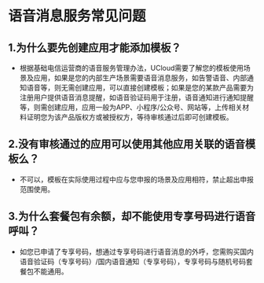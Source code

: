 <!--一下子提供一种思路，欢迎大家发挥 -->

# 语音消息服务常见问题

## 1.为什么要先创建应用才能添加模板？
 
 - 根据基础电信运营商的语音服务管理办法，UCloud需要了解您的模板使用场景及应用，如果是您的内部生产场景需要语音消息服务，如告警语音、内部通知语音等，则无需创建应用，可以直接创建模板；如果是您的某款产品需要为注册用户提供语音消息提醒，如语音验证码用于注册，语音通知进行通知提醒等，则需创建应用，应用一般为APP、小程序/公众号、网站等，上传相关材料证明您为该产品版权方或被授权方，等待审核通过后即可创建模板。

## 2.没有审核通过的应用可以使用其他应用关联的语音模板么？

  - 不可以，模板在实际使用过程中应与您申报的场景及应用相符，禁止超出申报范围使用。

## 3.为什么套餐包有余额，却不能使用专享号码进行语音呼叫？

 - 如您已申请了专享号码，想通过专享号码进行语音消息的外呼，您需购买国内语音验证码（专享号码）/国内语音通知（专享号码），专享号码与随机号码套餐包不能通用。
